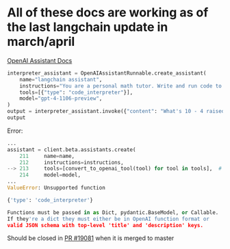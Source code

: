 # All of these docs are working as of the last langchain update in march/april

[OpenAI Assistant Docs](https://python.langchain.com/docs/modules/agents/agent_types/openai_assistants)

```python
interpreter_assistant = OpenAIAssistantRunnable.create_assistant(
    name="langchain assistant",
    instructions="You are a personal math tutor. Write and run code to answer math questions.",
    tools=[{"type": "code_interpreter"}],
    model="gpt-4-1106-preview",
)
output = interpreter_assistant.invoke({"content": "What's 10 - 4 raised to the 2.7"})
output
```

Error:
```python
...
assistant = client.beta.assistants.create(
    211     name=name,
    212     instructions=instructions,
--> 213     tools=[convert_to_openai_tool(tool) for tool in tools],  # type: ignore
    214     model=model,
...
ValueError: Unsupported function

{'type': 'code_interpreter'}

Functions must be passed in as Dict, pydantic.BaseModel, or Callable.
If they're a dict they must either be in OpenAI function format or
valid JSON schema with top-level 'title' and 'description' keys.
```

Should be closed in [PR #19081](https://github.com/langchain-ai/langchain/pull/19081) when it is merged to master